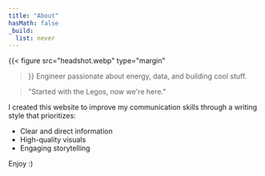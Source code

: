 ```yaml
---
title: "About"
hasMath: false
_build:
  list: never
---
```

{{< figure
  src="headshot.webp"
  type="margin"
>}}
Engineer passionate about energy, data, and building cool stuff. 

>"Started with the Legos, now we're here." 

I created this website to improve my communication skills through a writing style that prioritizes:

- Clear and direct information 
- High-quality visuals 
- Engaging storytelling

Enjoy :)